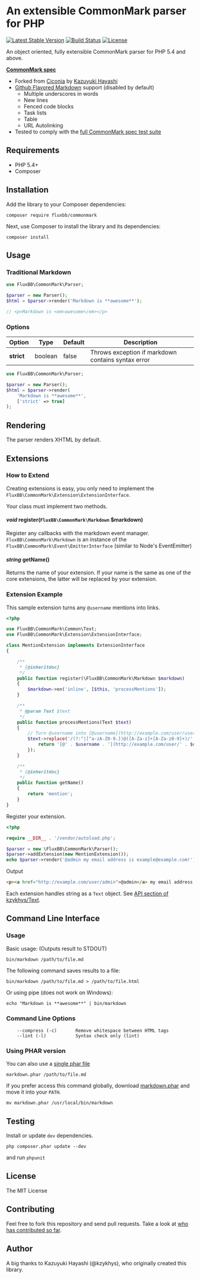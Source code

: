 An extensible CommonMark parser for PHP
=======================================

[![Latest Stable Version](https://img.shields.io/github/release/fluxbb/commonmark.svg?style=flat-square)](https://github.com/fluxbb/commonmark/releases)
[![Build Status](https://img.shields.io/travis/fluxbb/commonmark/master.svg?style=flat-square)](https://travis-ci.org/fluxbb/commonmark)
[![License](https://img.shields.io/badge/license-MIT-brightgreen.svg?style=flat-square)](LICENSE.md)

An object oriented, fully extensible CommonMark parser for PHP 5.4 and above.

[**CommonMark spec**][commonmark-spec]

* Forked from [Ciconia](https://github.com/kzykhys/ciconia) by [Kazuyuki Hayashi](https://github.com/kzykhys)
* [Github Flavored Markdown](https://help.github.com/articles/github-flavored-markdown) support (disabled by default)
	* Multiple underscores in words
	* New lines
	* Fenced code blocks
	* Task lists
	* Table
	* URL Autolinking
* Tested to comply with the [full CommonMark spec test suite][commonmark-spec]

## Requirements

* PHP 5.4+
* Composer

## Installation

Add the library to your Composer dependencies:

	composer require fluxbb/commonmark

Next, use Composer to install the library and its dependencies:

	composer install

## Usage

### Traditional Markdown

```php
use FluxBB\CommonMark\Parser;

$parser = new Parser();
$html = $parser->render('Markdown is **awesome**');

// <p>Markdown is <em>awesome</em></p>
```

### Options

Option             | Type    | Default | Description                   |
-------------------|---------|---------|-------------------------------|
**strict**         | boolean | false   | Throws exception if markdown contains syntax error |

``` php
use FluxBB\CommonMark\Parser;

$parser = new Parser();
$html = $parser->render(
    'Markdown is **awesome**',
    ['strict' => true]
);
```

Rendering
---------

The parser renders XHTML by default.

## Extensions

### How to Extend

Creating extensions is easy, you only need to implement the `FluxBB\CommonMark\Extension\ExtensionInterface`.

Your class must implement two methods.

#### _void_ register(`FluxBB\CommonMark\Markdown` $markdown)

Register any callbacks with the markdown event manager.
`FluxBB\CommonMark\Markdown` is an instance of the `FluxBB\CommonMark\Event\EmitterInterface` (similar to Node's EventEmitter)

#### _string_ getName()

Returns the name of your extension.
If your name is the same as one of the core extensions, the latter will be replaced by your extension.

### Extension Example

This sample extension turns any `@username` mentions into links.

``` php
<?php

use FluxBB\CommonMark\Common\Text;
use FluxBB\CommonMark\Extension\ExtensionInterface;

class MentionExtension implements ExtensionInterface
{

    /**
     * {@inheritdoc}
     */
    public function register(\FluxBB\CommonMark\Markdown $markdown)
    {
        $markdown->on('inline', [$this, 'processMentions']);
    }

    /**
     * @param Text $text
     */
    public function processMentions(Text $text)
    {
        // Turn @username into [@username](http://example.com/user/username)
        $text->replace('/(?:^|[^a-zA-Z0-9.])@([A-Za-z]+[A-Za-z0-9]+)/', function (Text $w, Text $username) {
            return '[@' . $username . '](http://example.com/user/' . $username . ')';
        });
    }

    /**
     * {@inheritdoc}
     */
    public function getName()
    {
        return 'mention';
    }
}
```

Register your extension.

``` php
<?php

require __DIR__ . '/vendor/autoload.php';

$parser = new \FluxBB\CommonMark\Parser();
$parser->addExtension(new MentionExtension());
echo $parser->render('@admin my email address is example@example.com!');
```

Output

``` html
<p><a href="http://example.com/user/admin">@admin</a> my email address is example@example.com!</p>
```

Each extension handles string as a `Text` object. See [API section of kzykhys/Text][textapi].

## Command Line Interface

### Usage

Basic usage: (Outputs result to STDOUT)

    bin/markdown /path/to/file.md

The following command saves results to a file:

    bin/markdown /path/to/file.md > /path/to/file.html

Or using pipe (does not work on Windows):

    echo "Markdown is **awesome**" | bin/markdown

### Command Line Options

```
	--compress (-c)       Remove whitespace between HTML tags
	--lint (-l)           Syntax check only (lint)
```

### Using PHAR version

You can also use a [single phar file][phar]

```
markdown.phar /path/to/file.md
```

If you prefer access this command globally, download [markdown.phar][phar] and move it into your `PATH`.

```
mv markdown.phar /usr/local/bin/markdown
```

Testing
-------

Install or update `dev` dependencies.

```
php composer.phar update --dev
```

and run `phpunit`

## License

The MIT License

## Contributing

Feel free to fork this repository and send pull requests. Take a look at [who has contributed so far][contributors].

## Author

A big thanks to Kazuyuki Hayashi (@kzykhys), who originally created this library.


[milestones]: https://github.com/fluxbb/commonmark/issues/milestones
[phar]: https://github.com/fluxbb/commonmark/releases/download/v9.0/markdown.phar
[contributors]: https://github.com/fluxbb/commonmark/graphs/contributors
[textapi]: https://github.com/kzykhys/Text#api

[commonmark-spec]: http://spec.commonmark.org/
